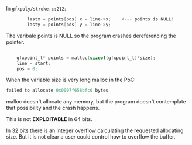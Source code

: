 In `gfxpoly/stroke.c:212`:

```c
        lastx = points[pos].x = line->x;    <--- points is NULL!
        lasty = points[pos].y = line->y;
```

The varibale points is NULL so the program crashes dereferencing the pointer.
```c

    gfxpoint_t* points = malloc(sizeof(gfxpoint_t)*size);
    line = start;
    pos = 0;
```

When the variable size is very long malloc in the PoC:
```c
failed to allocate 0x0007f658bfc0 bytes
```
malloc doesn't allocate any memory, but the program doesn't contemplate that possibility and the crash happens.

This is not **EXPLOITABLE** in 64 bits.

In 32 bits there is an integer overflow calculating the requested allocating size. But it is not clear a user could control how to overflow the buffer.
